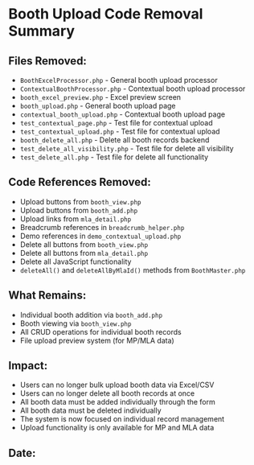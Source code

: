 # Booth Upload Code Removal Summary

## Files Removed:
- `BoothExcelProcessor.php` - General booth upload processor
- `ContextualBoothProcessor.php` - Contextual booth upload processor  
- `booth_excel_preview.php` - Excel preview screen
- `booth_upload.php` - General booth upload page
- `contextual_booth_upload.php` - Contextual booth upload page
- `test_contextual_page.php` - Test file for contextual upload
- `test_contextual_upload.php` - Test file for contextual upload
- `booth_delete_all.php` - Delete all booth records backend
- `test_delete_all_visibility.php` - Test file for delete all visibility
- `test_delete_all.php` - Test file for delete all functionality

## Code References Removed:
- Upload buttons from `booth_view.php`
- Upload buttons from `booth_add.php`
- Upload links from `mla_detail.php`
- Breadcrumb references in `breadcrumb_helper.php`
- Demo references in `demo_contextual_upload.php`
- Delete all buttons from `booth_view.php`
- Delete all buttons from `mla_detail.php`
- Delete all JavaScript functionality
- `deleteAll()` and `deleteAllByMlaId()` methods from `BoothMaster.php`

## What Remains:
- Individual booth addition via `booth_add.php`
- Booth viewing via `booth_view.php`
- All CRUD operations for individual booth records
- File upload preview system (for MP/MLA data)

## Impact:
- Users can no longer bulk upload booth data via Excel/CSV
- Users can no longer delete all booth records at once
- All booth data must be added individually through the form
- All booth data must be deleted individually
- The system is now focused on individual record management
- Upload functionality is only available for MP and MLA data

## Date: <?php echo date('Y-m-d H:i:s'); ?>
